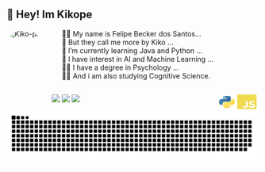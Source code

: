 ## 👋 Hey! Im Kikope 

<img align="left" alt="Kiko-pic" height="150" style="border-radius:50px; margin-right: 20px;" src="https://cdn.discordapp.com/attachments/887771238678810716/1071848220172496966/Kikope.gif">

‎ ‎ ‎ ‎ ‎ 🙋‍♂️ My name is Felipe Becker dos Santos... <br>
‎ ‎ ‎ ‎ ‎ 👯 But they call me more by Kiko ... <br>
‎ ‎ ‎ ‎ ‎ 🌱 I’m currently learning Java and Python ... <br>
‎ ‎ ‎ ‎ ‎ 🤖 I have interest in AI and Machine Learning ... <br>
‎ ‎ ‎ ‎ ‎ 👨‍🎓 I have a degree in Psychology ... <br>
‎ ‎ ‎ ‎ ‎ 👨‍🎓 And i am also studying Cognitive Science. <br>


 ##
  
 <div> 
<!--
    <a href="https://www.youtube.com/channel/" target="_blank"><img src="https://img.shields.io/badge/YouTube-FF0000?style=for-the-badge&logo=youtube&logoColor=white" target="_blank"></a>
 -->
<!--
 <a href="https://instagram.com/beckerfelipee" target="_blank"><img src="https://img.shields.io/badge/-Instagram-%23E4405F?style=for-the-badge&logo=instagram&logoColor=white" target="_blank"></a>
 -->
 <a href="https://discord.gg/Ve5K6ZszAe" target="_blank"><img src="https://img.shields.io/badge/Discord-7289DA?style=for-the-badge&logo=discord&logoColor=white" target="_blank"></a> 
  <a href = "mailto:beckerfelipee@gmail.com"><img src="https://img.shields.io/badge/-Gmail-%23333?style=for-the-badge&logo=gmail&logoColor=white" target="_blank"></a>
  <a href="https://www.linkedin.com/in/felipebeckersantos/" target="_blank"><img src="https://img.shields.io/badge/-LinkedIn-%230077B5?style=for-the-badge&logo=linkedin&logoColor=white" target="_blank"></a> 
  <img align="right" alt="Rafa-Js" height="30" width="40" src="https://raw.githubusercontent.com/devicons/devicon/master/icons/javascript/javascript-plain.svg">
  <img align="right" alt="Rafa-Python" height="30" width="40" src="https://raw.githubusercontent.com/devicons/devicon/master/icons/python/python-original.svg">
     
  ![Snake animation](https://github.com/Kikope/Kikope/blob/output/github-contribution-grid-snake.svg)
